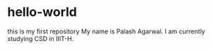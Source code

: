 # hello-world
this is my first repository
My name is Palash Agarwal.
I am currently studying CSD in IIIT-H.
